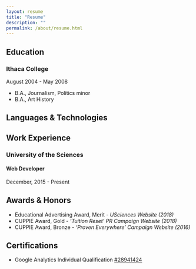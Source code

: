 ```yaml
---
layout: resume
title: "Resume"
description: ""
permalink: /about/resume.html
---
```


## Education

### Ithaca College
August 2004 - May 2008
* B.A., Journalism, Politics minor
* B.A., Art History

## Languages & Technologies

## Work Experience

### University of the Sciences
#### Web Developer
December, 2015 - Present

## Awards & Honors

* Educational Advertising Award, Merit - _USciences Website (2018)_
* CUPPIE Award, Gold - _‘Tuition Reset’ PR Campaign Website (2018)_
* CUPPIE Award, Bronze - _‘Proven Everywhere’ Campaign Website (2016)_

## Certifications

* Google Analytics Individual Qualification [#28941424](https://skillshop.exceedlms.com/student/award/28941424)
